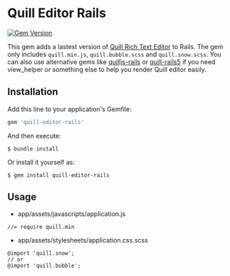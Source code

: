# Quill Editor Rails
[![Gem Version](https://badge.fury.io/rb/quill-editor-rails.svg)](https://badge.fury.io/rb/quill-editor-rails)

This gem adds a lastest version of [Quill Rich Text Editor](https://quilljs.com/docs/quickstart/) to Rails. The gem only includes `quill.min.js`, `quill.bubble.scss` and `quill.snow.scss`. You can also use alternative gems like [quilljs-rails](https://github.com/abhinavmathur/quilljs-rails) or [quill-rails5](https://github.com/paul-at/quill-rails5) if you need view_helper or something else to help you render Quill editor easily.

## Installation

Add this line to your application's Gemfile:

```ruby
gem 'quill-editor-rails'
```

And then execute:

    $ bundle install

Or install it yourself as:

    $ gem install quill-editor-rails

## Usage

- app/assets/javascripts/application.js
```
//= require quill.min
```

- app/assets/stylesheets/application.css.scss
```
@import 'quill.snow';
// or
@import 'quill.bubble';
```

